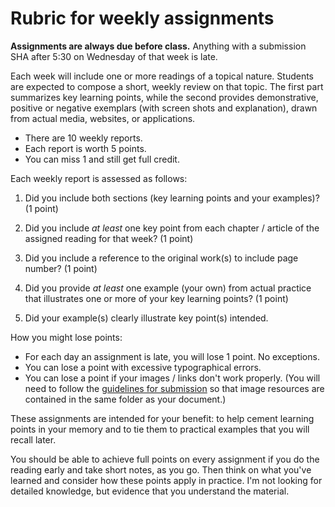 # Rubric for weekly assignments

**Assignments are always due before class.** Anything with a submission SHA after 5:30 on Wednesday of that week is late.

Each week will include one or more readings of a topical nature. Students are expected to compose a short, weekly review on that topic. The first part summarizes key learning points, while the second provides demonstrative, positive or negative exemplars (with screen shots and explanation), drawn from actual media, websites, or applications.

- There are 10 weekly reports.
- Each report is worth 5 points.
- You can miss 1 and still get full credit.

Each weekly report is assessed as follows:

1. Did you include both sections (key learning points and your examples)? (1 point)

2. Did you include *at least* one key point from each chapter / article of the assigned reading for that week? (1 point)

3. Did you include a reference to the original work(s) to include page number? (1 point)

4. Did you provide *at least* one example (your own) from actual practice that illustrates one or more of your key learning points? (1 point)

5. Did your example(s) clearly illustrate key point(s) intended.

How you might lose points:

- For each day an assignment is late, you will lose 1 point. No exceptions.
- You can lose a point with excessive typographical errors.
- You can lose a point if your images / links don't work properly. (You will need to follow the [guidelines for submission](how-to-submit-assignments.md) so that image resources are contained in the same folder as your document.)

These assignments are intended for your benefit: to help cement learning points in your memory and to tie them to practical examples that you will recall later.

You should be able to achieve full points on every assignment if you do the reading early and take short notes, as you go. Then think on what you've learned and consider how these points apply in practice. I'm not looking for detailed knowledge, but evidence that you understand the material.
